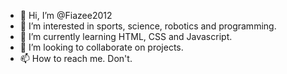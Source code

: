 - 👋 Hi, I’m @Fiazee2012
- 👀 I’m interested in sports, science, robotics and programming.
- 🌱 I’m currently learning HTML, CSS and Javascript.
- 💞️ I’m looking to collaborate on projects.
- 📫 How to reach me. Don't.

<!---
Fiazee2012/Fiazee2012 is a ✨ special ✨ repository because its `README.md` (this file) appears on your GitHub profile.
You can click the Preview link to take a look at your changes.
--->
